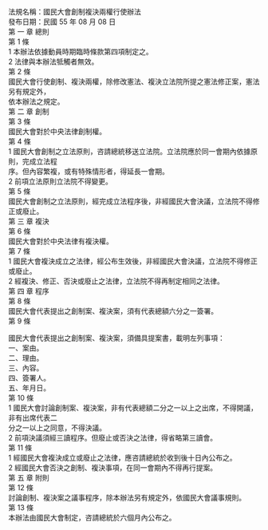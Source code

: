 法規名稱：國民大會創制複決兩權行使辦法  
發布日期：民國 55 年 08 月 08 日  
第 一 章 總則  
第 1 條  
1 本辦法依據動員時期臨時條款第四項制定之。  
2 法律與本辦法牴觸者無效。  
第 2 條  
國民大會行使創制、複決兩權，除修改憲法、複決立法院所提之憲法修正案，憲法另有規定外，  
依本辦法之規定。  
第 二 章 創制  
第 3 條  
國民大會對於中央法律創制權。  
第 4 條  
1 國民大會創制之立法原則，咨請總統移送立法院。立法院應於同一會期內依據原則，完成立法程  
序。但內容繁複，或有特殊情形者，得延長一會期。  
2 前項立法原則立法院不得變更。  
第 5 條  
國民大會創制之立法原則，經完成立法程序後，非經國民大會決議，立法院不得修正或廢止。  
第 三 章 複決  
第 6 條  
國民大會對於中央法律有複決權。  
第 7 條  
1 國民大會複決成立之法律，經公布生效後，非經國民大會決議，立法院不得修正或廢止。  
2 經複決、修正、否決或廢止之法律，立法院不得再制定相同之法律。  
第 四 章 程序  
第 8 條  
國民大會代表提出之創制案、複決案，須有代表總額六分之一簽署。  
第 9 條  


國民大會代表提出之創制案、複決案，須備具提案書，載明左列事項：  
一、案由。  
二、理由。  
三、內容。  
四、簽署人。  
五、年月日。  
第 10 條  
1 國民大會討論創制案、複決案，非有代表總額二分之一以上之出席，不得開議，非有出席代表二  
分之一以上之同意，不得決議。  
2 前項決議須經三讀程序。但廢止或否決之法律，得省略第三讀會。  
第 11 條  
1 經國民大會複決成立或廢止之法律，應咨請總統於收到後十日內公布之。  
2 經國民大會否決之創制、複決事項，在同一會期內不得再行提案。  
第 五 章 附則  
第 12 條  
討論創制、複決案之議事程序，除本辦法另有規定外，依國民大會議事規則。  
第 13 條  
本辦法由國民大會制定，咨請總統於六個月內公布之。  


